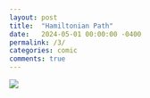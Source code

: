 ```yaml
---
layout: post
title:  "Hamiltonian Path"
date:   2024-05-01 00:00:00 -0400
permalink: /3/
categories: comic
comments: true
---
```

![](/assets/Comic3.png)
